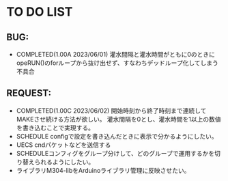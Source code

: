 # TO DO LIST

## BUG:

* COMPLETED(1.00A 2023/06/01) 灌水間隔と灌水時間がともに0のときにopeRUN()のforループから抜け出せず、すなわちデッドループ化してしまう不具合


## REQUEST:
* COMPLETED(1.00C 2023/06/02) 開始時刻から終了時刻まで連続してMAKEさせ続ける方法が欲しい。
  灌水間隔を0とし、灌水時間を1以上の数値を書き込むことで実現する。
* SCHEDULE configで設定を書き込んだときに表示で分かるようにしたい。
* UECS cndパケットなどを送信する
* SCHEDULEコンフィグをグループ分けして、どのグループで運用するかを切り替えられるようにしたい。
* ライブラリM304-libをArduinoライブラリ管理に反映させたい。
